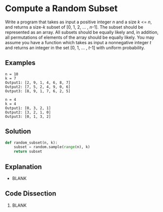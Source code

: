 # Compute a Random Subset
Write a program that takes as input a positive integer _n_ and a size _k_ <= _n_, and returns a size-_k_ subset of [0, 1, 2, ... , _n_-1]. The subset should be represented as an array. All subsets should be equally likely and, in addition, all permutations of elements of the array should be equally likely. You may assume you have a function which takes as input a nonnegative integer _t_ and returns an integer in the set [0, 1, ... , _t_-1] with uniform probability.  
  
## Examples
```
n = 10
k = 7
Output1: [2, 9, 1, 4, 6, 8, 7]
Output2: [7, 5, 2, 4, 9, 0, 6]
Output3: [8, 9, 1, 7, 6, 2, 5]

n = 4
k = 4
Output1: [0, 3, 2, 1]
Output2: [3, 2, 1, 0]
Output3: [0, 1, 3, 2]
```
  
## Solution
```python
def random_subset(n, k):
    subset = random.sample(range(n), k)
    return subset
```
  
## Explanation
* BLANK  
  
## Code Dissection
1. BLANK  